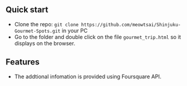 ## Quick start

- Clone the repo: `git clone https://github.com/meowtsai/Shinjuku-Gourmet-Spots.git` in your PC
- Go to the folder and double click on the file `gourmet_trip.html` so it displays on the browser.

## Features
- The addtional infomation is provided using Foursquare API.
